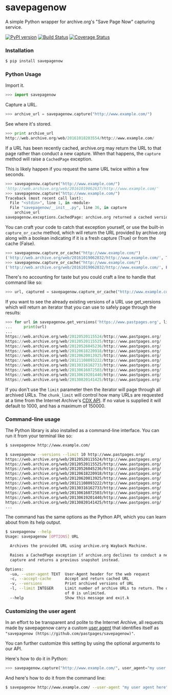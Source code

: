 # savepagenow

A simple Python wrapper for archive.org's "Save Page Now" capturing service.

[![PyPI version](https://badge.fury.io/py/savepagenow.png)](http://badge.fury.io/py/savepagenow)
[![Build Status](https://travis-ci.org/pastpages/savepagenow.svg?branch=master)](https://travis-ci.org/pastpages/savepagenow)
[![Coverage Status](https://coveralls.io/repos/github/pastpages/savepagenow/badge.svg?branch=master)](https://coveralls.io/github/pastpages/savepagenow?branch=master)

### Installation

```bash
$ pip install savepagenow
```

### Python Usage

Import it.

```python
>>> import savepagenow
```

Capture a URL.

```python
>>> archive_url = savepagenow.capture("http://www.example.com/")
```

See where it's stored.

```python
>>> print archive_url
http://web.archive.org/web/20161018203554/http://www.example.com/
```

If a URL has been recently cached, archive.org may return the URL to that page
rather than conduct a new capture. When that happens, the ``capture`` method
will raise a ``CachedPage`` exception.

This is likely happen if you request the same URL twice within a few seconds.

```python
>>> savepagenow.capture("http://www.example.com/")
'http://web.archive.org/web/20161019062637/http://www.example.com/'
>>> savepagenow.capture("http://www.example.com/")
Traceback (most recent call last):
  File "<stdin>", line 1, in <module>
  File "savepagenow/__init__.py", line 36, in capture
    archive_url
savepagenow.exceptions.CachedPage: archive.org returned a cached version of this page: http://web.archive.org/web/20161019062637/http://www.example.com/
```

You can craft your code to catch that exception yourself, or use the built-in ``capture_or_cache``
method, which will return the URL provided by archive.org along with a boolean indicating if it
is a fresh capture (True) or from the cache (False).

```python
>>> savepagenow.capture_or_cache("http://www.example.com/")
('http://web.archive.org/web/20161019062832/http://www.example.com/', True)
>>> savepagenow.capture_or_cache("http://www.example.com/")
('http://web.archive.org/web/20161019062832/http://www.example.com/', False)
```

There's no accounting for taste but you could craft a line to handle that command like so:

```python
>>> url, captured = savepagenow.capture_or_cache("http://www.example.com/")
```

If you want to see the already existing versions of a URL use get_versions which
will return an iterator that you can use to safely page through the results:

```python
>>> for url in savepagenow.get_versions('https://www.pastpages.org', limit=10):
...     print(url)
... 
https://web.archive.org/web/20120520115524/http://www.pastpages.org/
https://web.archive.org/web/20120520115525/http://www.pastpages.org/
https://web.archive.org/web/20120526045236/http://www.pastpages.org/
https://web.archive.org/web/20120618220918/http://www.pastpages.org/
https://web.archive.org/web/20120620013925/http://www.pastpages.org/
https://web.archive.org/web/20121108093222/http://www.pastpages.org/
https://web.archive.org/web/20130316162733/http://www.pastpages.org/
https://web.archive.org/web/20130616072503/http://www.pastpages.org/
https://web.archive.org/web/20130619201440/http://www.pastpages.org/
https://web.archive.org/web/20130820141425/http://www.pastpages.org/
```

If you don't use the ``limit`` parameter then the iterator will page through all
archived URLs. The ``chunk_limit`` will control how many URLs are requested at a
time from the Internet Archive's [CDX
API](https://github.com/internetarchive/wayback/blob/master/wayback-cdx-server/README.md).
If no value is supplied it will default to 1000, and has a maximum of 150000.

### Command-line usage

The Python library is also installed as a command-line interface. You can run it from your terminal like so:

```bash
$ savepagenow http://www.example.com/
```

```bash  
$ savepagenow --versions --limit 10 http://www.pastpages.org/
https://web.archive.org/web/20120520115524/http://www.pastpages.org/
https://web.archive.org/web/20120520115525/http://www.pastpages.org/
https://web.archive.org/web/20120526045236/http://www.pastpages.org/
https://web.archive.org/web/20120618220918/http://www.pastpages.org/
https://web.archive.org/web/20120620013925/http://www.pastpages.org/
https://web.archive.org/web/20121108093222/http://www.pastpages.org/
https://web.archive.org/web/20130316162733/http://www.pastpages.org/
https://web.archive.org/web/20130616072503/http://www.pastpages.org/
https://web.archive.org/web/20130619201440/http://www.pastpages.org/
https://web.archive.org/web/20130820141425/http://www.pastpages.org/
...
```

The command has the same options as the Python API, which you can learn about from its help output.

```bash
$ savepagenow --help
Usage: savepagenow [OPTIONS] URL

  Archives the provided URL using archive.org Wayback Machine.

  Raises a CachedPage exception if archive.org declines to conduct a new
  capture and returns a previous snapshot instead.

Options:
  -ua, --user-agent TEXT  User-Agent header for the web request
  -c, --accept-cache      Accept and return cached URL
  -v, --versions          Print archived versions of URL
  -l, --limit INTEGER     Limit number of archive URLs to return. The default
                          of 0 is unlimited.
  --help                  Show this message and exit.k
```

### Customizing the user agent

In an effort to be transparent and polite to the Internet Archive, all requests made by savepagenow carry a custom [user agent](https://en.wikipedia.org/wiki/User_agent) that identifies itself as ```"savepagenow (https://github.com/pastpages/savepagenow)"```.

You can further customize this setting by using the optional arguments to our API. 

Here's how to do it in Python:

```python
>>> savepagenow.capture("http://www.example.com/", user_agent="my user agent here")
```

And here's how to do it from the command line:

```bash
$ savepagenow http://www.example.com/ --user-agent "my user agent here"
```
